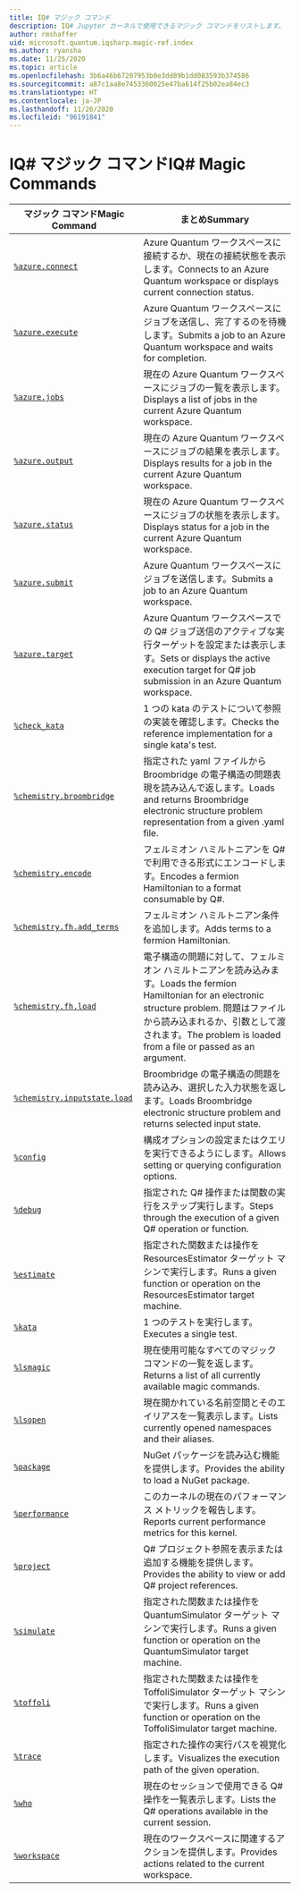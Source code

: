 ```yaml
---
title: IQ# マジック コマンド
description: IQ# Jupyter カーネルで使用できるマジック コマンドをリストします。
author: rmshaffer
uid: microsoft.quantum.iqsharp.magic-ref.index
ms.author: ryansha
ms.date: 11/25/2020
ms.topic: article
ms.openlocfilehash: 3b6a46b67207953b0e3dd89b1dd083593b374586
ms.sourcegitcommit: a87c1aa8e7453360025e47ba614f25b02ea84ec3
ms.translationtype: HT
ms.contentlocale: ja-JP
ms.lasthandoff: 11/26/2020
ms.locfileid: "96191841"
---
```

# <a name="iq-magic-commands"></a><span data-ttu-id="436d5-103">IQ# マジック コマンド</span><span class="sxs-lookup"><span data-stu-id="436d5-103">IQ# Magic Commands</span></span>
| <span data-ttu-id="436d5-104">マジック コマンド</span><span class="sxs-lookup"><span data-stu-id="436d5-104">Magic Command</span></span> | <span data-ttu-id="436d5-105">まとめ</span><span class="sxs-lookup"><span data-stu-id="436d5-105">Summary</span></span> |
|---------------|---------|
| [`%azure.connect`](xref:microsoft.quantum.iqsharp.magic-ref.azure.connect) | <span data-ttu-id="436d5-106">Azure Quantum ワークスペースに接続するか、現在の接続状態を表示します。</span><span class="sxs-lookup"><span data-stu-id="436d5-106">Connects to an Azure Quantum workspace or displays current connection status.</span></span> |
| [`%azure.execute`](xref:microsoft.quantum.iqsharp.magic-ref.azure.execute) | <span data-ttu-id="436d5-107">Azure Quantum ワークスペースにジョブを送信し、完了するのを待機します。</span><span class="sxs-lookup"><span data-stu-id="436d5-107">Submits a job to an Azure Quantum workspace and waits for completion.</span></span> |
| [`%azure.jobs`](xref:microsoft.quantum.iqsharp.magic-ref.azure.jobs) | <span data-ttu-id="436d5-108">現在の Azure Quantum ワークスペースにジョブの一覧を表示します。</span><span class="sxs-lookup"><span data-stu-id="436d5-108">Displays a list of jobs in the current Azure Quantum workspace.</span></span> |
| [`%azure.output`](xref:microsoft.quantum.iqsharp.magic-ref.azure.output) | <span data-ttu-id="436d5-109">現在の Azure Quantum ワークスペースにジョブの結果を表示します。</span><span class="sxs-lookup"><span data-stu-id="436d5-109">Displays results for a job in the current Azure Quantum workspace.</span></span> |
| [`%azure.status`](xref:microsoft.quantum.iqsharp.magic-ref.azure.status) | <span data-ttu-id="436d5-110">現在の Azure Quantum ワークスペースにジョブの状態を表示します。</span><span class="sxs-lookup"><span data-stu-id="436d5-110">Displays status for a job in the current Azure Quantum workspace.</span></span> |
| [`%azure.submit`](xref:microsoft.quantum.iqsharp.magic-ref.azure.submit) | <span data-ttu-id="436d5-111">Azure Quantum ワークスペースにジョブを送信します。</span><span class="sxs-lookup"><span data-stu-id="436d5-111">Submits a job to an Azure Quantum workspace.</span></span> |
| [`%azure.target`](xref:microsoft.quantum.iqsharp.magic-ref.azure.target) | <span data-ttu-id="436d5-112">Azure Quantum ワークスペースでの Q# ジョブ送信のアクティブな実行ターゲットを設定または表示します。</span><span class="sxs-lookup"><span data-stu-id="436d5-112">Sets or displays the active execution target for Q# job submission in an Azure Quantum workspace.</span></span> |
| [`%check_kata`](xref:microsoft.quantum.iqsharp.magic-ref.check_kata) | <span data-ttu-id="436d5-113">1 つの kata のテストについて参照の実装を確認します。</span><span class="sxs-lookup"><span data-stu-id="436d5-113">Checks the reference implementation for a single kata's test.</span></span> |
| [`%chemistry.broombridge`](xref:microsoft.quantum.iqsharp.magic-ref.chemistry.broombridge) | <span data-ttu-id="436d5-114">指定された yaml ファイルから Broombridge の電子構造の問題表現を読み込んで返します。</span><span class="sxs-lookup"><span data-stu-id="436d5-114">Loads and returns Broombridge electronic structure problem representation from a given .yaml file.</span></span> |
| [`%chemistry.encode`](xref:microsoft.quantum.iqsharp.magic-ref.chemistry.encode) | <span data-ttu-id="436d5-115">フェルミオン ハミルトニアンを Q# で利用できる形式にエンコードします。</span><span class="sxs-lookup"><span data-stu-id="436d5-115">Encodes a fermion Hamiltonian to a format consumable by Q#.</span></span> |
| [`%chemistry.fh.add_terms`](xref:microsoft.quantum.iqsharp.magic-ref.chemistry.fh.add_terms) | <span data-ttu-id="436d5-116">フェルミオン ハミルトニアン条件を追加します。</span><span class="sxs-lookup"><span data-stu-id="436d5-116">Adds terms to a fermion Hamiltonian.</span></span> |
| [`%chemistry.fh.load`](xref:microsoft.quantum.iqsharp.magic-ref.chemistry.fh.load) | <span data-ttu-id="436d5-117">電子構造の問題に対して、フェルミオン ハミルトニアンを読み込みます。</span><span class="sxs-lookup"><span data-stu-id="436d5-117">Loads the fermion Hamiltonian for an electronic structure problem.</span></span> <span data-ttu-id="436d5-118">問題はファイルから読み込まれるか、引数として渡されます。</span><span class="sxs-lookup"><span data-stu-id="436d5-118">The problem is loaded from a file or passed as an argument.</span></span> |
| [`%chemistry.inputstate.load`](xref:microsoft.quantum.iqsharp.magic-ref.chemistry.inputstate.load) | <span data-ttu-id="436d5-119">Broombridge の電子構造の問題を読み込み、選択した入力状態を返します。</span><span class="sxs-lookup"><span data-stu-id="436d5-119">Loads Broombridge electronic structure problem and returns selected input state.</span></span> |
| [`%config`](xref:microsoft.quantum.iqsharp.magic-ref.config) | <span data-ttu-id="436d5-120">構成オプションの設定またはクエリを実行できるようにします。</span><span class="sxs-lookup"><span data-stu-id="436d5-120">Allows setting or querying configuration options.</span></span> |
| [`%debug`](xref:microsoft.quantum.iqsharp.magic-ref.debug) | <span data-ttu-id="436d5-121">指定された Q# 操作または関数の実行をステップ実行します。</span><span class="sxs-lookup"><span data-stu-id="436d5-121">Steps through the execution of a given Q# operation or function.</span></span> |
| [`%estimate`](xref:microsoft.quantum.iqsharp.magic-ref.estimate) | <span data-ttu-id="436d5-122">指定された関数または操作を ResourcesEstimator ターゲット マシンで実行します。</span><span class="sxs-lookup"><span data-stu-id="436d5-122">Runs a given function or operation on the ResourcesEstimator target machine.</span></span> |
| [`%kata`](xref:microsoft.quantum.iqsharp.magic-ref.kata) | <span data-ttu-id="436d5-123">1 つのテストを実行します。</span><span class="sxs-lookup"><span data-stu-id="436d5-123">Executes a single test.</span></span> |
| [`%lsmagic`](xref:microsoft.quantum.iqsharp.magic-ref.lsmagic) | <span data-ttu-id="436d5-124">現在使用可能なすべてのマジック コマンドの一覧を返します。</span><span class="sxs-lookup"><span data-stu-id="436d5-124">Returns a list of all currently available magic commands.</span></span> |
| [`%lsopen`](xref:microsoft.quantum.iqsharp.magic-ref.lsopen) | <span data-ttu-id="436d5-125">現在開かれている名前空間とそのエイリアスを一覧表示します。</span><span class="sxs-lookup"><span data-stu-id="436d5-125">Lists currently opened namespaces and their aliases.</span></span> |
| [`%package`](xref:microsoft.quantum.iqsharp.magic-ref.package) | <span data-ttu-id="436d5-126">NuGet パッケージを読み込む機能を提供します。</span><span class="sxs-lookup"><span data-stu-id="436d5-126">Provides the ability to load a NuGet package.</span></span> |
| [`%performance`](xref:microsoft.quantum.iqsharp.magic-ref.performance) | <span data-ttu-id="436d5-127">このカーネルの現在のパフォーマンス メトリックを報告します。</span><span class="sxs-lookup"><span data-stu-id="436d5-127">Reports current performance metrics for this kernel.</span></span> |
| [`%project`](xref:microsoft.quantum.iqsharp.magic-ref.project) | <span data-ttu-id="436d5-128">Q# プロジェクト参照を表示または追加する機能を提供します。</span><span class="sxs-lookup"><span data-stu-id="436d5-128">Provides the ability to view or add Q# project references.</span></span> |
| [`%simulate`](xref:microsoft.quantum.iqsharp.magic-ref.simulate) | <span data-ttu-id="436d5-129">指定された関数または操作を QuantumSimulator ターゲット マシンで実行します。</span><span class="sxs-lookup"><span data-stu-id="436d5-129">Runs a given function or operation on the QuantumSimulator target machine.</span></span> |
| [`%toffoli`](xref:microsoft.quantum.iqsharp.magic-ref.toffoli) | <span data-ttu-id="436d5-130">指定された関数または操作を ToffoliSimulator ターゲット マシンで実行します。</span><span class="sxs-lookup"><span data-stu-id="436d5-130">Runs a given function or operation on the ToffoliSimulator target machine.</span></span> |
| [`%trace`](xref:microsoft.quantum.iqsharp.magic-ref.trace) | <span data-ttu-id="436d5-131">指定された操作の実行パスを視覚化します。</span><span class="sxs-lookup"><span data-stu-id="436d5-131">Visualizes the execution path of the given operation.</span></span> |
| [`%who`](xref:microsoft.quantum.iqsharp.magic-ref.who) | <span data-ttu-id="436d5-132">現在のセッションで使用できる Q# 操作を一覧表示します。</span><span class="sxs-lookup"><span data-stu-id="436d5-132">Lists the Q# operations available in the current session.</span></span> |
| [`%workspace`](xref:microsoft.quantum.iqsharp.magic-ref.workspace) | <span data-ttu-id="436d5-133">現在のワークスペースに関連するアクションを提供します。</span><span class="sxs-lookup"><span data-stu-id="436d5-133">Provides actions related to the current workspace.</span></span> |
